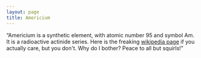 ```yaml
---
layout: page
title: Americium
---
```


“Americium is a synthetic element, with atomic number 95 and symbol Am. It is a radioactive actinide series. Here is the freaking [wikipedia page](https://en.wikipedia.org/wiki/Americium) if you actually care, but you don't. Why do I bother? Peace to all but squirls!”